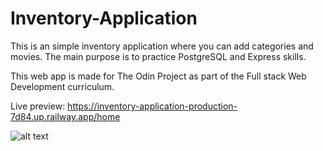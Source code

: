 # Inventory-Application

This is an simple inventory application where you can add categories and movies. The main purpose is to practice PostgreSQL and Express skills.

This web app is made for The Odin Project as part of the Full stack Web Development curriculum. 

Live preview: https://inventory-application-production-7d84.up.railway.app/home

![alt text](assets/image.png)